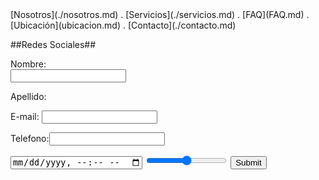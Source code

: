 </form>[Nosotros](./nosotros.md) . [Servicios](./servicios.md) . [FAQ](FAQ.md) . [Ubicación](ubicacion.md) . [Contacto](./contacto.md)


##Redes Sociales##

<form action="https://formspree.io/f/moqrndyv" method="post">

<label for="fname">Nombre:</label><br>
  <input type="text" id="fname" name="fname"><br>
  
  <label for="lname">Apellido:</label><br>
  
 
 E-mail: <input type="text" name="email"><br>

Telefono:<input type="tel">
 
 <input type="datetime-local">
 
 <input type="range">
 
 <input type="submit">
 </form>
